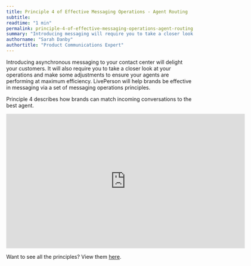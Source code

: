 ```yaml
---
title: Principle 4 of Effective Messaging Operations - Agent Routing
subtitle:
readtime: "1 min"
permalink: principle-4-of-effective-messaging-operations-agent-routing.html
summary: "Introducing messaging will require you to take a closer look at your operations and how to make match incoming conversations to the best agent."
authorname: "Sarah Danby"
authortitle: "Product Communications Expert"
---
```



Introducing asynchronous messaging to your contact center will delight your customers. It will also require you to take a closer look at your operations and make some adjustments to ensure your agents are performing at maximum efficiency. LivePerson will help brands be effective in messaging via a set of messaging operations principles.

Principle 4 describes how brands can match incoming conversations to the best agent.


<div style="display: block; position: relative; max-width: 100%;"><div class="iframecontainer"><iframe src="https://player.vimeo.com/video/241513164" width="640" height="360" frameborder="0" webkitallowfullscreen mozallowfullscreen allowfullscreen></iframe></div></div>


Want to see all the principles? View them [here](/principles-for-effective-messaging-operations.html).
